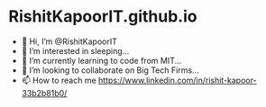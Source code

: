 # RishitKapoorIT.github.io
- 👋 Hi, I’m @RishitKapoorIT
- 👀 I’m interested in sleeping...
- 🌱 I’m currently learning to code from MIT...
- 💞️ I’m looking to collaborate on Big Tech Firms...
- 📫 How to reach me  https://www.linkedin.com/in/rishit-kapoor-33b2b81b0/
